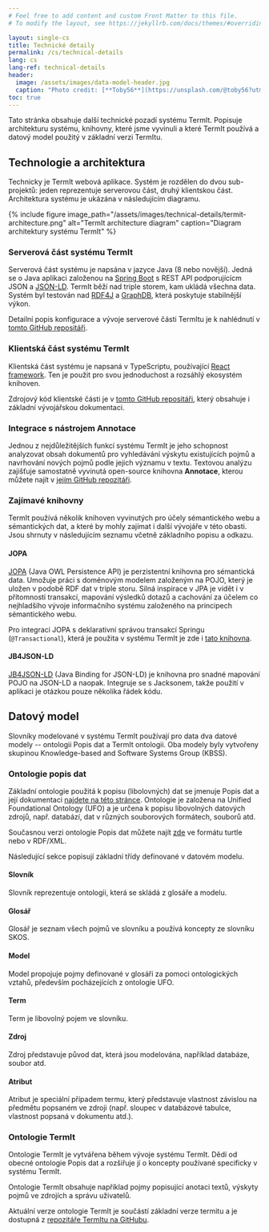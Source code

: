 ```yaml
---
# Feel free to add content and custom Front Matter to this file.
# To modify the layout, see https://jekyllrb.com/docs/themes/#overriding-theme-defaults

layout: single-cs
title: Technické detaily
permalink: /cs/technical-details
lang: cs
lang-ref: technical-details
header:
  image: /assets/images/data-model-header.jpg
  caption: "Photo credit: [**Toby56**](https://unsplash.com/@toby56?utm_source=unsplash&utm_medium=referral&utm_content=creditCopyText) on [**Unsplash**](http://unsplash.com/)"
toc: true
---
```


<!-- # Technické detaily -->

Tato stránka obsahuje další technické pozadí systému TermIt. Popisuje architekturu systému, knihovny, které jsme vyvinuli a které TermIt používá a datový model použitý v základní verzi TermItu.

## Technologie a architektura

Technicky je TermIt webová aplikace. Systém je rozdělen do dvou sub-projektů: jeden reprezentuje serverovou část, druhý klientskou část. Architektura systému je ukázána v následujícím diagramu.

{% include figure image_path="/assets/images/technical-details/termit-architecture.png" alt="TermIt architecture diagram" caption="Diagram architektury systému TermIt" %}

### Serverová část systému TermIt

Serverová část systému je napsána v jazyce Java (8 nebo novější). Jedná se o Java aplikaci založenou na [Spring Boot](https://spring.io/projects/spring-boot) s REST API podporujícícm JSON a [JSON-LD](https://json-ld.org/). TermIt běží nad triple storem, kam ukládá všechna data. Systém byl testován nad [RDF4J](https://rdf4j.org/) a [GraphDB](https://graphdb.ontotext.com/), která poskytuje stabilnější výkon.

Detailní popis konfigurace a vývoje serverové části TermItu je k nahlédnutí v [tomto GitHub repositáři](https://github.com/kbss-cvut/termit).

### Klientská část systému TermIt

Klientská část systému je napsaná v TypeScriptu, používající [React framework](https://reactjs.org/). Ten je použit pro svou jednoduchost a rozsáhlý ekosystém knihoven.

Zdrojový kód klientské části je v [tomto GitHub repositáři](https://github.com/kbss-cvut/termit-ui), který obsahuje i základní vývojářskou dokumentaci.

### Integrace s nástrojem Annotace

Jednou z nejdůležitějších funkcí systému TermIt je jeho schopnost analyzovat obsah dokumentů pro vyhledávání výskytu existujících pojmů a navrhování nových pojmů podle jejich významu v textu. Textovou analýzu zajišťuje samostatně vyvinutá open-source knihovna **Annotace**, kterou můžete najít v [jejím GitHub repozitáři](https://github.com/kbss-cvut/annotace).


### Zajímavé knihovny

TermIt používá několik knihoven vyvinutých pro účely sémantického webu a sémantických dat, a které by mohly zajímat i další vývojáře v této obasti. Jsou shrnuty v následujícím seznamu včetně základního popisu a odkazu.

#### JOPA

[JOPA](https://github.com/kbss-cvut/jopa) (Java OWL Persistence API) je perzistentní knihovna pro sémantická data. Umožuje práci s doménovým modelem založeným na POJO, který je uložen v podobě RDF dat v triple storu. Silná inspirace v JPA je vidět i v přítomnosti transakcí, mapování výsledků dotazů a cachování za účelem co nejhladšího vývoje informačního systému založeného na principech sémantického webu.

Pro integraci JOPA s deklarativní správou transakcí Springu (`@Transactional`), která je použita v systému TermIt je zde i [tato knihovna](https://github.com/ledsoft/jopa-spring-transaction).

#### JB4JSON-LD
[JB4JSON-LD](https://github.com/kbss-cvut/jb4jsonld) (Java Binding for JSON-LD) je knihovna pro snadné mapování POJO na JSON-LD a naopak. Integruje se s Jacksonem, takže použití v aplikaci je otázkou pouze několika řádek kódu.

## Datový model

Slovníky modelované v systému TermIt používají pro data dva datové modely -- ontologii Popis dat a TermIt ontologii. Oba modely byly vytvořeny skupinou Knowledge-based and Software Systems Group (KBSS).

### Ontologie popis dat

Základní ontologie použitá k popisu (libolovných) dat se jmenuje Popis dat a její dokumentaci [najdete na této stránce](http://onto.fel.cvut.cz/ontologies/slovnik/agendovy/popis-dat/current/index-cs.html). Ontologie je založena na Unified Foundational Ontology (UFO) a je určena k popisu libovolných datových zdrojů, např. databází, dat v různých souborových formátech, souborů atd.

Současnou verzi ontologie Popis dat můžete najít [zde](https://onto.fel.cvut.cz/ontologies/page/slovnik/agendovy/popis-dat/model/verze/1.0.1) ve formátu turtle nebo v RDF/XML.

Následující sekce popisují základní třídy definované v datovém modelu.

#### Slovník
Slovník reprezentuje ontologii, která se skládá z glosáře a modelu.

#### Glosář
Glosář je seznam všech pojmů ve slovníku a používá koncepty ze slovníku SKOS.

#### Model
Model propojuje pojmy definované v glosáři za pomoci ontologických vztahů, především pocházejících z ontologie UFO.

#### Term
Term je libovolný pojem ve slovníku.

#### Zdroj
Zdroj představuje původ dat, která jsou modelována, například databáze, soubor atd.

#### Atribut
Atribut je speciální případem termu, který představuje vlastnost závislou na předmětu popsaném ve zdroji (např. sloupec v databázové tabulce, vlastnost popsaná v dokumentu atd.).

### Ontologie TermIt

Ontologie TermIt je vytvářena během vývoje systému TermIt. Dědí od obecné ontologie Popis dat a rozšiřuje jí o koncepty používané specificky v systému TermIt.

Ontologie TermIt obsahuje například pojmy popisující anotaci textů, výskyty pojmů ve zdrojích a správu uživatelů.

Aktuální verze ontologie TermIt je součástí základní verze termitu a je dostupná z [repozitáře TermItu na GitHubu](https://github.com/kbss-cvut/termit/tree/master/ontology).
